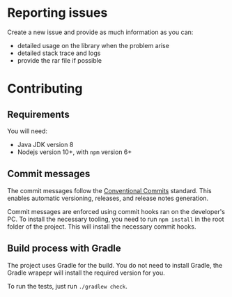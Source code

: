 # Reporting issues

Create a new issue and provide as much information as you can:
- detailed usage on the library when the problem arise
- detailed stack trace and logs
- provide the rar file if possible

# Contributing

## Requirements

You will need:

- Java JDK version 8
- Nodejs version 10+, with `npm` version 6+

## Commit messages

The commit messages follow the [Conventional Commits](https://www.conventionalcommits.org/) standard. This enables automatic versioning, releases, and release notes generation.

Commit messages are enforced using commit hooks ran on the developer's PC. To install the necessary tooling, you need to run `npm install` in the root folder of the project. This will install the necessary commit hooks.

## Build process with Gradle

The project uses Gradle for the build. You do not need to install Gradle, the Gradle wrapepr will install the required version for you.

To run the tests, just run `./gradlew check`.